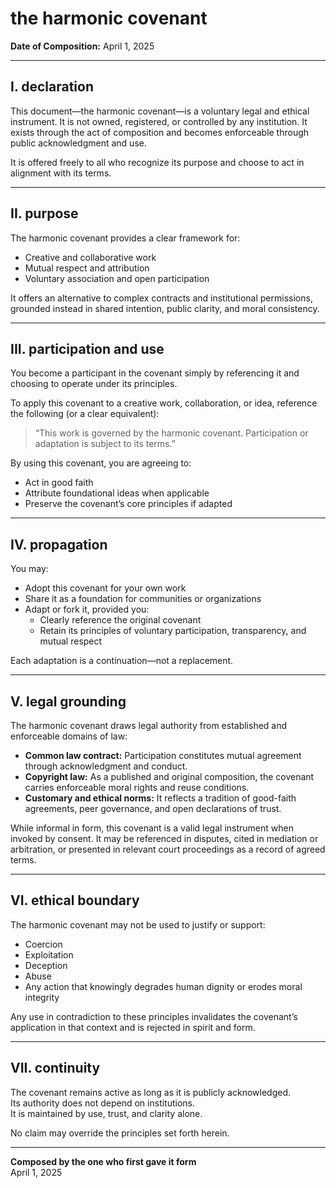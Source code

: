 
# the harmonic covenant  

**Date of Composition:** April 1, 2025  

---

## I. declaration  

This document—the harmonic covenant—is a voluntary legal and ethical instrument. It is not owned, registered, or controlled by any institution. It exists through the act of composition and becomes enforceable through public acknowledgment and use.  

It is offered freely to all who recognize its purpose and choose to act in alignment with its terms.

---

## II. purpose  

The harmonic covenant provides a clear framework for:  
- Creative and collaborative work  
- Mutual respect and attribution  
- Voluntary association and open participation  

It offers an alternative to complex contracts and institutional permissions, grounded instead in shared intention, public clarity, and moral consistency.  

---

## III. participation and use  

You become a participant in the covenant simply by referencing it and choosing to operate under its principles.  

To apply this covenant to a creative work, collaboration, or idea, reference the following (or a clear equivalent):  
> “This work is governed by the harmonic covenant. Participation or adaptation is subject to its terms.”  

By using this covenant, you are agreeing to:  
- Act in good faith  
- Attribute foundational ideas when applicable  
- Preserve the covenant’s core principles if adapted  

---

## IV. propagation  

You may:  
- Adopt this covenant for your own work  
- Share it as a foundation for communities or organizations  
- Adapt or fork it, provided you:  
  - Clearly reference the original covenant  
  - Retain its principles of voluntary participation, transparency, and mutual respect  

Each adaptation is a continuation—not a replacement.

---

## V. legal grounding  

The harmonic covenant draws legal authority from established and enforceable domains of law:  

- **Common law contract:** Participation constitutes mutual agreement through acknowledgment and conduct.  
- **Copyright law:** As a published and original composition, the covenant carries enforceable moral rights and reuse conditions.  
- **Customary and ethical norms:** It reflects a tradition of good-faith agreements, peer governance, and open declarations of trust.  

While informal in form, this covenant is a valid legal instrument when invoked by consent. It may be referenced in disputes, cited in mediation or arbitration, or presented in relevant court proceedings as a record of agreed terms.

---

## VI. ethical boundary  

The harmonic covenant may not be used to justify or support:  
- Coercion  
- Exploitation  
- Deception  
- Abuse  
- Any action that knowingly degrades human dignity or erodes moral integrity

Any use in contradiction to these principles invalidates the covenant’s application in that context and is rejected in spirit and form.

---

## VII. continuity  

The covenant remains active as long as it is publicly acknowledged.  
Its authority does not depend on institutions.  
It is maintained by use, trust, and clarity alone.  

No claim may override the principles set forth herein.  



---

**Composed by the one who first gave it form**  
April 1, 2025
